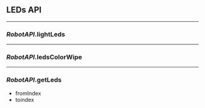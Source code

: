 ## **LEDs API**

---

### *RobotAPI*.**lightLeds**

---

### *RobotAPI*.**ledsColorWipe**

---

### *RobotAPI*.**getLeds**

- fromIndex
- toindex
